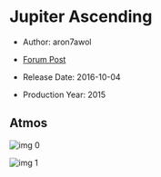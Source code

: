 # Jupiter Ascending

* Author: aron7awol

* [Forum Post](https://www.avsforum.com/threads/bass-eq-for-filtered-movies.2995212/post-56753406)

* Release Date: 2016-10-04
* Production Year: 2015

## Atmos

![img 0](https://i.imgur.com/q28sAfG.jpg)

![img 1](https://i.imgur.com/WL6fy1i.jpg)

